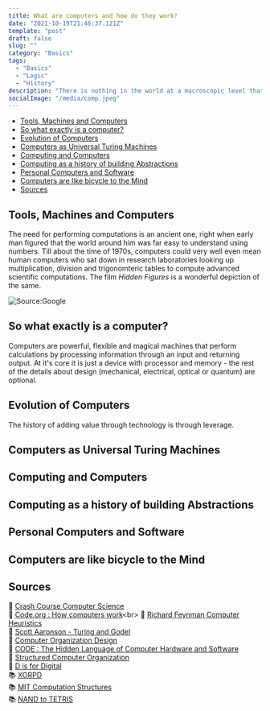 ```yaml
---
title: What are computers and how do they work?
date: "2021-10-19T21:46:37.121Z"
template: "post"
draft: false
slug: ""
category: "Basics"
tags:
  - "Basics"
  - "Logic"
  - "History"
description: "There is nothing in the world at a macroscopic level that has been co-ordinated with such finesse, on such a grand scale as the billions of transistors moving in sync inside a modern CPU chip, and to work with it correctly you need to understand how all it really comes down to, is controlled chaos."
socialImage: "/media/comp.jpeg"
---
```




- [Tools, Machines and Computers](#tools-,-machines-and-computers)
- [So what exactly is a computer?](#what-exactly-is-a-computer-?)
- [Evolution of Computers](#evolution-of-computers)
- [Computers as Universal Turing Machines](#computers-as-universal-turing-machines)
- [Computing and Computers](#computing-and-computers)
- [Computing as a history of building Abstractions](#computing-as-a-history-of-building-abstractions)
- [Personal Computers and Software](#personal-computers-and-software)
- [Computers are like bicycle to the Mind](#computers-are-bicycles-to-the-mind)
- [Sources](#sources)


## Tools, Machines and Computers
The need for performing computations is an ancient one, right when early man figured that the world around him was far easy to understand using numbers. Till about the time of 1970s, computers could very well even mean human computers who sat down in research laboratories looking up multiplication, division and trigonomteric tables to compute advanced scientific computations. The film *Hidden Figures* is a wonderful depiction of the same. 

![Source:Google](/media/hidden_figures.jpg)

## So what exactly is a computer?
Computers are powerful, flexible and magical machines that perform calculations by processing information through an input and returning output. At it's core it is just a device with processor and memory - the rest of the details about design (mechanical, electrical, optical or quantum) are optional. 


## Evolution of Computers
The history of adding value through technology is through leverage.

## Computers as Universal Turing Machines

## Computing and Computers

## Computing as a history of building Abstractions

## Personal Computers and Software

## Computers are like bicycle to the Mind

## Sources
🎥 [Crash Course Computer Science](https://youtu.be/tpIctyqH29Q)<br>
🎥 [Code.org : How computers work](https://youtu.be/OAx_6-wdslM?)<br>
🎥 [Richard Feynman Computer Heuristics](https://youtu.be/EKWGGDXe5MA)<br>
📰 [Scott Aaronson - Turing and Godel](https://www.scottaaronson.com/democritus/lec3.html)<br>
📖 [Computer Organization Design](http://www.amazon.com/Computer-Organization-Design-Third-Edition/dp/1558606041/ref=cm_lmf_tit_7) <br>
📖 [CODE : The Hidden Language of Computer Hardware and Software](https://www.amazon.in/Code-Language-Computer-Developer-Practices-ebook/dp/B00JDMPOK2)<br>
📖 [Structured Computer Organization](https://www.amazon.in/Structured-Computer-Organization-6-Tanenbaum/dp/9332571244/ref=sr_1_1?crid=1MDZGR85RX9G3&dchild=1&keywords=structured+computer+organization&qid=1635070731&sprefix=structured+comp%2Cdigital-text%2C283&sr=8-1)<br>
📖 [D is for Digital](https://www.amazon.in/Digital-Well-Informed-Person-Computers-Communications/dp/1463733895/ref=sr_1_1?crid=1HK2XVJZ3YGOP&dchild=1&keywords=d+is+for+digital&qid=1635070786&sprefix=d+is+for+%2Caps%2C293&sr=8-1)<br>
📚 [XORPD](https://www.xorpd.net/)<br>
📚 [MIT Computation Structures](https://ocw.mit.edu/courses/electrical-engineering-and-computer-science/6-004-computation-structures-spring-2017/)<br>
📚 [NAND to TETRIS](https://www.nand2tetris.org/)
